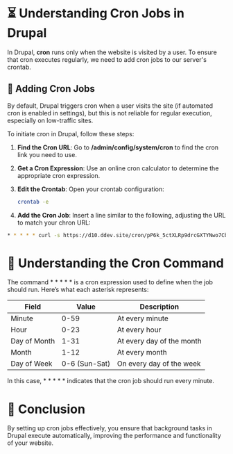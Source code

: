 # ⏳ Understanding Cron Jobs in Drupal

In Drupal, **cron** runs only when the website is visited by a user. To ensure that cron executes regularly, we need to add cron jobs to our server's crontab.

## 📅 Adding Cron Jobs

By default, Drupal triggers cron when a user visits the site (if automated cron is enabled in settings), but this is not reliable for regular execution, especially on low-traffic sites.

To initiate cron in Drupal, follow these steps:

1. **Find the Cron URL**: Go to **/admin/config/system/cron** to find the cron link you need to use.

2. **Get a Cron Expression**: Use an online cron calculator to determine the appropriate cron expression.

3. **Edit the Crontab**: Open your crontab configuration:
   ```bash
   crontab -e

4. **Add the Cron Job**: Insert a line similar to the following, adjusting the URL to match your chron URL:
  ```bash
  * * * * * curl -s https://d10.ddev.site/cron/pP6k_5ctXLRp9drcGXTYNwo7Cb6sUokmPaOheVrFBl6eUmrbqC3WjOgGUv-vVNP4k-pUXQFNLA > /dev/null 2>&1
  ```

# 📖 Understanding the Cron Command
  
  The command * * * * * is a cron expression used to define when the job should run. Here’s what each asterisk represents:

  | Field         | Value        | Description                             |
  |---------------|--------------|-----------------------------------------|
  | Minute        | 0-59        | At every minute                        |
  | Hour          | 0-23        | At every hour                          |
  | Day of Month  | 1-31        | At every day of the month              |
  | Month         | 1-12        | At every month                        |
  | Day of Week   | 0-6 (Sun-Sat)| On every day of the week              |

  In this case, * * * * * indicates that the cron job should run every minute.

# 📝 Conclusion
By setting up cron jobs effectively, you ensure that background tasks in Drupal execute automatically, improving the performance and functionality of your website.
